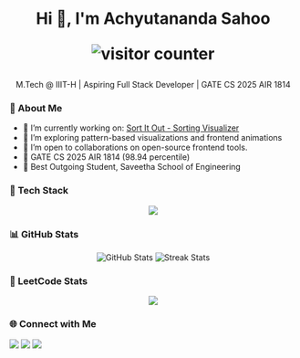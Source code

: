 <h1 align="center">Hi 👋, I'm Achyutananda Sahoo
<p align="center">
  <img src="https://komarev.com/ghpvc/?username=Sahoo-Achyutananda&label=Profile%20views&color=0e75b6&style=flat" alt="visitor counter" />
</p>
</h1>
<p align="center">
  M.Tech @ IIIT-H | Aspiring Full Stack Developer | GATE CS 2025 AIR 1814
</p>


### 🧠 About Me
- 🔭 I’m currently working on: [Sort It Out - Sorting Visualizer](https://sort-it-out-v4.netlify.app)
- 🌱 I’m exploring pattern-based visualizations and frontend animations
- 👯 I’m open to collaborations on open-source frontend tools.
- 🎯 GATE CS 2025 AIR 1814 (98.94 percentile)
- 🥇 Best Outgoing Student, Saveetha School of Engineering

### 🧰 Tech Stack
<p align="center">
  <img src="https://skillicons.dev/icons?i=cpp,python,js,react,html,css,bootstrap,mui,git,github,figma,photoshop,vscode" />
</p>


### 📊 GitHub Stats

<div align="center">
  <img src="https://github-readme-stats.vercel.app/api?username=Sahoo-Achyutananda&show_icons=true&theme=radical" alt="GitHub Stats" />
  <img src="https://github-readme-streak-stats.herokuapp.com?user=Sahoo-Achyutananda&theme=radical" alt="Streak Stats"/>
</div>


### 🧮 LeetCode Stats

<p align="center">
<img src = "https://leetcard.jacoblin.cool/Achyutananda_Sahoo?theme=dark&font=Roboto&ext=heatmap"/>
<!-- ![LeetCode Stats](https://leetcard.jacoblin.cool/Achyutananda_Sahoo?theme=dark&font=Roboto&ext=heatmap) -->
</p>

### 🌐 Connect with Me
<p align="left">
  <a href="mailto:sahoo.official.work@gmail.com"><img src="https://img.shields.io/badge/Gmail-D14836?style=for-the-badge&logo=gmail&logoColor=white"/></a>
  <a href="https://linkedin.com/in/achyutananda-sahoo"><img src="https://img.shields.io/badge/LinkedIn-blue?style=for-the-badge&logo=linkedin&logoColor=white"/></a>
  <a href="https://iamsahoo.netlify.app"><img src="https://img.shields.io/badge/Portfolio-0078D4?style=for-the-badge&logo=vercel&logoColor=white"/></a>
</p>



